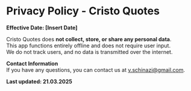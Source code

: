 # Privacy Policy - Cristo Quotes

**Effective Date: [Insert Date]**

Cristo Quotes does **not collect, store, or share any personal data**.  
This app functions entirely offline and does not require user input.  
We do not track users, and no data is transmitted over the internet.  

**Contact Information**  
If you have any questions, you can contact us at v.schinazi@gmail.com.  

**Last updated: 21.03.2025**
